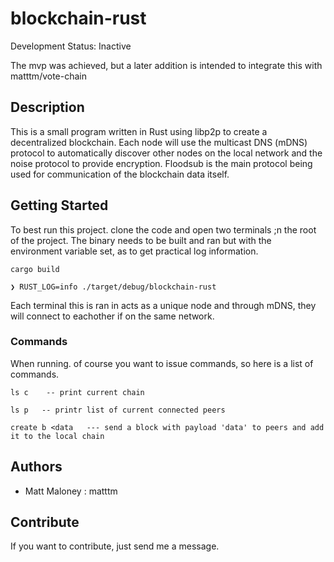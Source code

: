# blockchain-rust

Development Status: Inactive

The mvp was achieved, but a later addition is intended to integrate this with matttm/vote-chain

## Description

This is a small program written in Rust using libp2p to create a decentralized blockchain. Each node will use the multicast DNS (mDNS) protocol to automatically discover other nodes on the local network and the noise protocol to provide encryption. Floodsub is the main protocol being used for communication of the blockchain data itself.

## Getting Started

To best run this project. clone the code and open two terminals ;n the root of the project. The binary needs to be built and ran but with the environment variable set, as to get practical log information.
```
cargo build

❯ RUST_LOG=info ./target/debug/blockchain-rust                                                                                                                                
```
Each terminal this is ran in acts as a unique node and through mDNS, they will connect to eachother if on the same network.

### Commands

When running. of course you want to issue commands, so here is a list of commands.
```
ls c    -- print current chain

ls p   -- printr list of current connected peers

create b <data   --- send a block with payload 'data' to peers and add it to the local chain
```
## Authors

-   Matt Maloney : matttm

## Contribute

If you want to contribute, just send me a message.
